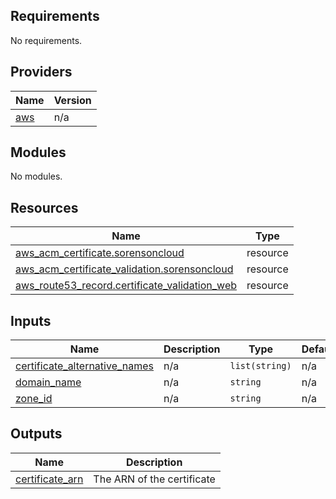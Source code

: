 <!-- BEGINNING OF PRE-COMMIT-TERRAFORM DOCS HOOK -->
## Requirements

No requirements.

## Providers

| Name | Version |
|------|---------|
| <a name="provider_aws"></a> [aws](#provider\_aws) | n/a |

## Modules

No modules.

## Resources

| Name | Type |
|------|------|
| [aws_acm_certificate.sorensoncloud](https://registry.terraform.io/providers/hashicorp/aws/latest/docs/resources/acm_certificate) | resource |
| [aws_acm_certificate_validation.sorensoncloud](https://registry.terraform.io/providers/hashicorp/aws/latest/docs/resources/acm_certificate_validation) | resource |
| [aws_route53_record.certificate_validation_web](https://registry.terraform.io/providers/hashicorp/aws/latest/docs/resources/route53_record) | resource |

## Inputs

| Name | Description | Type | Default | Required |
|------|-------------|------|---------|:--------:|
| <a name="input_certificate_alternative_names"></a> [certificate\_alternative\_names](#input\_certificate\_alternative\_names) | n/a | `list(string)` | n/a | yes |
| <a name="input_domain_name"></a> [domain\_name](#input\_domain\_name) | n/a | `string` | n/a | yes |
| <a name="input_zone_id"></a> [zone\_id](#input\_zone\_id) | n/a | `string` | n/a | yes |

## Outputs

| Name | Description |
|------|-------------|
| <a name="output_certificate_arn"></a> [certificate\_arn](#output\_certificate\_arn) | The ARN of the certificate |
<!-- END OF PRE-COMMIT-TERRAFORM DOCS HOOK -->
